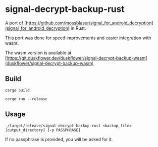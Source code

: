 # signal-decrypt-backup-rust
A port of [https://github.com/mossblaser/signal_for_android_decryption](signal_for_android_decryption) in Rust.

This port was done for speed improvements and easier integration with wasm.

The wasm version is available at [https://git.duskflower.dev/duskflower/signal-decrypt-backup-wasm](duskflower/signal-decrypt-backup-wasm)

## Build
`cargo build`

`cargo run --release`

## Usage
`./target/release/signal-decrypt-backup-rust <backup_file> [output_directory] [-p PASSPHRASE]`

If no passphrase is provided, you will be asked for it.
